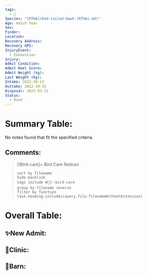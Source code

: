 ```yaml
---
tags:
  - 🦅
Species: "[RTHA](Red-tailed-Hawk-(RTHA).md)"
Age: Hatch Year
Sex: 
Finder: 
Location: 
Recovery Address: 
Recovery GPS: 
InjuryEvent:
  - Exhaustion
Injury: 
Admit Condition: 
Admit Keel Score: 
Admit Weight (kg): 
Last Weight (kg): 
Intake: 2022-10-13
Outtake: 2022-10-15
Disposal: 2023-03-23
Status:
  - Died
---
```


# Summary Table:

<p><span><p dir="auto">No notes found that fit the specified criteria.</p></span></p>

## Comments:

> [!Bird-care]+ Bird Care Notices
>   ```tasks 
>   sort by filename
>   hide backlink
>   tags include #🦅🩺-bird-care 
>   group by filename reverse
>   filter by function task.heading.includes(query.file.filenameWithoutExtension)
>   ```

# Overall Table:

## ✨New Admit:



## 🏥Clinic:



## 🏡Barn:


